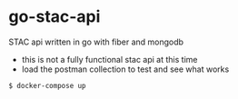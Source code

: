 # go-stac-api
STAC api written in go with fiber and mongodb

- this is not a fully functional stac api at this time    
- load the postman collection to test and see what works

```$ docker-compose up```